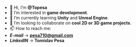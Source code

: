 - 👋 Hi, I’m **@Topesa**
- 👀 I’m interested in **game development**.
- 🌱 I’m currently learning **Unity** and **Unreal Engine**.
- 💞️ I’m looking to collaborate on **cool 2D or 3D game projects**.
- 📫 How to reach me: 
- ***E-mail*** -> **pesa710@gmail.com**
- ***LinkedIN*** -> **Tomislav Pesa**

<!---
Topesa/Topesa is a ✨ special ✨ repository because its `README.md` (this file) appears on your GitHub profile.
You can click the Preview link to take a look at your changes.
--->
